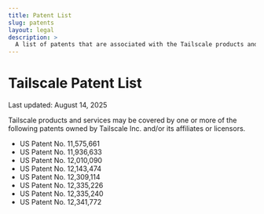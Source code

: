 ```yaml
---
title: Patent List
slug: patents
layout: legal
description: >
  A list of patents that are associated with the Tailscale products and services.
---
```


# Tailscale Patent List

Last updated: August 14, 2025

Tailscale products and services may be covered by one or more of the following patents owned by Tailscale Inc. and/or its affiliates or licensors.

- US Patent No. 11,575,661
- US Patent No. 11,936,633
- US Patent No. 12,010,090
- US Patent No. 12,143,474
- US Patent No. 12,309,114
- US Patent No. 12,335,226
- US Patent No. 12,335,240
- US Patent No. 12,341,772
